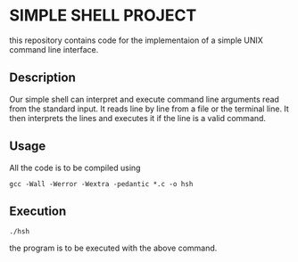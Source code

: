 # SIMPLE SHELL PROJECT
this repository contains code for the implementaion of a
simple UNIX command line interface.

## Description
Our simple shell can interpret and execute command line arguments read from the standard input. It reads line by line from a file or the terminal line. It then interprets the lines and executes it if the line is a valid command.

## Usage
All the code is to be compiled using

	gcc -Wall -Werror -Wextra -pedantic *.c -o hsh

## Execution
	./hsh
the program is to be executed with the above command.
